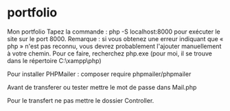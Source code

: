 # portfolio

Mon portfolio
Tapez la commande : php -S localhost:8000 pour exécuter le site sur le port 8000.
Remarque : si vous obtenez une erreur indiquant que « php » n'est pas reconnu, vous devrez probablement l'ajouter manuellement à votre chemin. Pour ce faire, recherchez php.exe (pour moi, il se trouve dans le répertoire C:\xampp\php\)

Pour installer PHPMailer : composer require phpmailer/phpmailer

Avant de transferer ou tester mettre le mot de passe dans Mail.php

Pour le transfert ne pas mettre le dossier Controller.
